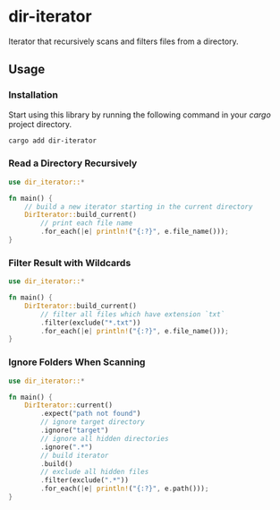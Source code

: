# dir-iterator

Iterator that recursively scans and filters files from a directory.

## Usage

### Installation

Start using this library by running the following command in your *cargo* project directory.

```sh
cargo add dir-iterator
```

### Read a Directory Recursively

```rs
use dir_iterator::*

fn main() {
    // build a new iterator starting in the current directory
    DirIterator::build_current()
        // print each file name
        .for_each(|e| println!("{:?}", e.file_name()));
}
```

### Filter Result with Wildcards

```rs
use dir_iterator::*

fn main() {
    DirIterator::build_current()
        // filter all files which have extension `txt`
        .filter(exclude("*.txt"))
        .for_each(|e| println!("{:?}", e.file_name()));
}
```

### Ignore Folders When Scanning

```rs
use dir_iterator::*

fn main() {
    DirIterator::current()
        .expect("path not found")
        // ignore target directory
        .ignore("target")
        // ignore all hidden directories
        .ignore(".*")
        // build iterator
        .build()
        // exclude all hidden files
        .filter(exclude(".*"))
        .for_each(|e| println!("{:?}", e.path()));
}
```

